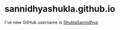 sannidhyashukla.github.io
=========================

I've new GitHub username is [ShuklaSannidhya](shuklasannidhya.github.com)
